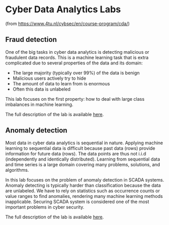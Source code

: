 # Cyber Data Analytics Labs 
(from https://www.4tu.nl/cybsec/en/course-program/cda/)

## Fraud detection

One of the big tasks in cyber data analytics is detecting malicious or fraudulent data records. 
This is a machine learning task that is extra complicated due to several properties of the data and its domain:

 * The large majority (typically over 99%) of the data is benign
 * Malicious users actively try to hide
 * The amount of data to learn from is enormous
 * Often this data is unlabeled

This lab focuses on the first property: how to deal with large class imbalances in machine learning.

The full description of the lab is available [here](fraud_detection/docs/lab1_cda_2018.docx ).

## Anomaly detection

Most data in cyber data analytics is sequential in nature. 
Applying machine learning to sequential data is difficult because past data (rows) provide information for future data (rows). 
The data points are thus not i.i.d (independently and identically distributed). Learning from sequential data and time series is a
large domain covering many problems, solutions, and algorithms.

In this lab  focuses on the problem of anomaly detection in 
SCADA systems. Anomaly detecting is typically harder than classification because the data are unlabeled. We
have to rely on statistics such as occurrence counts or value ranges to find anomalies, rendering many machine learning 
methods inapplicable. Securing SCADA system is considered one of the most important problems in cyber security.

The full description of the lab is available [here](anomaly_detection/docs/cda_lab_2.docx).
